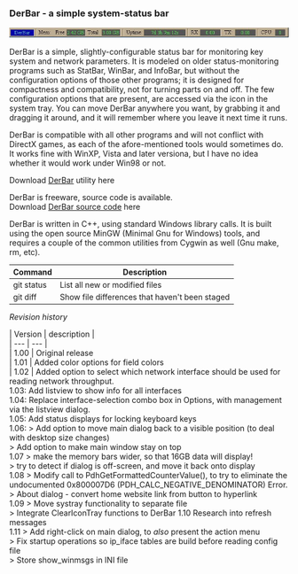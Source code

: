 
### DerBar - a simple system-status bar

![DerBar without title bar](images/derbar.notitle.jpg)

DerBar is a simple, slightly-configurable status bar for monitoring key system and network parameters.  It is modeled on older status-monitoring programs such as StatBar, WinBar, and InfoBar, but without the configuration options of those other programs; it is designed for compactness and compatibility, not for turning parts on and off.  The few configuration options that are present, are accessed via the icon in the system tray.  You can move DerBar anywhere you want, by grabbing it and dragging it around, and it will remember where you leave it next time it runs.  

DerBar is compatible with all other programs and will not conflict with DirectX games, as each of the afore-mentioned tools would sometimes do.  It works fine with WinXP, Vista and later versiona, but I have no idea whether it would work under Win98 or not.

Download [DerBar](https://github.com/DerellLicht/bin/raw/master/DerBar.zip) utility here

DerBar is freeware, source code is available.<br>
Download [DerBar source code](https://github.com/DerellLicht/derbar) here

DerBar is written in C++, using standard Windows library calls.  It is built using the open source MinGW (Minimal Gnu for Windows) tools, and requires a couple of the common utilities from Cygwin as well (Gnu make, rm, etc).

| Command | Description |
| --- | --- |
| git status | List all new or modified files |
| git diff | Show file differences that haven't been staged |

_Revision history_

| Version | description |<br>
| --- | --- |<br>
| 1.00 | Original release<br>
| 1.01 | Added color options for field colors<br>
| 1.02 | Added option to select which network interface should be used for
reading network throughput.<br>
1.03: Add listview to show info for all interfaces<br>
1.04: Replace interface-selection combo box in Options, with management via
the listview dialog.<br>
1.05: Add status displays for locking keyboard keys<br>
1.06: > Add option to move main dialog back to a visible position (to deal
with desktop size changes)<br>
       > Add option to make main window stay on top<br>
1.07 > make the memory bars wider, so that 16GB data will display!<br>
       > try to detect if dialog is off-screen, and move it back onto display<br>
1.08 > Modify call to PdhGetFormattedCounterValue(), to try to eliminate the
undocumented 0x800007D6 (PDH_CALC_NEGATIVE_DENOMINATOR) Error.<br>
       > About dialog - convert home website link from button to hyperlink<br>
1.09 > Move systray functionality to separate file<br>
       > Integrate ClearIconTray functions to DerBar 1.10 Research into
refresh messages<br>
1.11 > Add right-click on main dialog, to *also* present the action menu<br>
       > Fix startup operations so ip_iface tables are build before reading
config file<br>
       > Store show_winmsgs in INI file<br>
